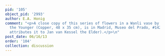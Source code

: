 ```yaml
---
pid: '105'
object_pid: '2993'
author: E.A. Honig
comment: "<p>A close copy of this series of flowers in a Wanli vase by Jan Brueghel
  the Younger (Copper, 48 x 35 cm), is in Madrid, Museo del Prado, #1421 (the Prado
  attributes it to Jan van Kessel the Elder).</p>\n"
post_date: 06/16/13
order: '104'
collection: discussion
---
```


